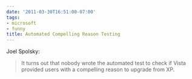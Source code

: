```yaml
---
date: '2011-03-30T16:51:00-07:00'
tags:
- microsoft
- funny
title: Automated Compelling Reason Testing
---
```


Joel Spolsky:

>It turns out that nobody wrote the automated test to check if Vista provided users with a compelling reason to upgrade from XP.
